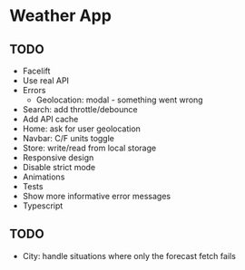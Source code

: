 # Weather App

## TODO
* Facelift
* Use real API
* Errors
    * Geolocation: modal - something went wrong
* Search: add throttle/debounce
* Add API cache
* Home: ask for user geolocation
* Navbar: C/F units toggle
* Store: write/read from local storage
* Responsive design
* Disable strict mode
* Animations
* Tests
* Show more informative error messages
* Typescript

## TODO
* City: handle situations where only the forecast fetch fails
